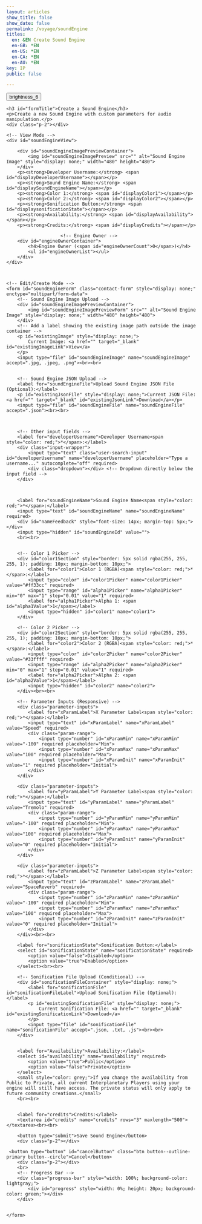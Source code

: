 ```yaml
---
layout: articles
show_title: false
show_date: false
permalink: /voyage/soundEngine
titles:
  en: &EN Create Sound Engine
  en-GB: *EN
  en-US: *EN
  en-CA: *EN
  en-AU: *EN
key: IP
public: false

---
```


<!-- Sound Engine Form Container -->
<div class="form-container">
    <div class="button-container">
        <div class="back-button-container">
            <a href="/voyage" title="Back to Voyage">
                <button id="backButton" class="btn button--outline-primary button--circle">
                    <span class="material-symbols-outlined">brightness_6</span>
                </button>
            </a>
        </div>
        <div class="edit-button-container">
            <button id="editButton" class="btn button--outline-primary button--circle" title="Edit Sound Engine" style="display: none;">
                <span class="material-symbols-outlined">edit</span> 
            </button>
        </div>
    </div>


    <h3 id="formTitle">Create a Sound Engine</h3>
    <p>Create a new Sound Engine with custom parameters for audio manipulation.</p>
    <div class="p-2"></div>

    <!-- View Mode -->
    <div id="soundEngineView">

        <div id="soundEngineImagePreviewContainer">
            <img id="soundEngineImagePreview" src="" alt="Sound Engine Image" style="display: none;" width="480" height="480">
        </div>
        <p><strong>Developer Username:</strong> <span id="displayDeveloperUsername"></span></p>
        <p><strong>Sound Engine Name:</strong> <span id="displaySoundEngineName"></span></p>
        <p><strong>Color 1:</strong> <span id="displayColor1"></span></p>
        <p><strong>Color 2:</strong> <span id="displayColor2"></span></p>
        <p><strong>Sonification Button:</strong> <span id="displaysonificationState"></span></p>
        <p><strong>Availability:</strong> <span id="displayAvailability"></span></p>
        <p><strong>Credits:</strong> <span id="displayCredits"></span></p>

                        <!-- Engine Owner -->
        <div id="engineOwnerContainer">
            <h4>Engine Owner (<span id="engineOwnerCount">0</span>)</h4>
            <ul id="engineOwnerList"></ul>
        </div>
    </div>



    <!-- Edit/Create Mode -->
    <form id="soundEngineForm" class="contact-form" style="display: none;" enctype="multipart/form-data">
        <!-- Sound Engine Image Upload -->
        <div id="soundEngineImagePreviewContainer">
            <img id="soundEngineImagePreviewForm" src="" alt="Sound Engine Image" style="display: none;" width="480" height="480">
        </div>
        <!-- Add a label showing the existing image path outside the image container -->
        <p id="existingImage" style="display: none;">
            Current Image: <a href="" target="_blank" id="existingImageLink">View</a>
        </p>
        <input type="file" id="soundEngineImage" name="soundEngineImage" accept=".jpg, .jpeg, .png"><br><br>


        <!-- Sound Engine JSON Upload -->
        <label for="soundEngineFile">Upload Sound Engine JSON File (Optional):</label>
        <p id="existingJsonFile" style="display: none;">Current JSON File: <a href="" target="_blank" id="existingJsonLink">Download</a></p>
        <input type="file" id="soundEngineFile" name="soundEngineFile" accept=".json"><br><br>



        <!-- Other input fields -->
        <label for="developerUsername">Developer Username<span style="color: red;">*</span>:</label>
        <div class="input-wrapper">
            <input type="text" class="user-search-input" id="developerUsername" name="developerUsername" placeholder="Type a username..." autocomplete="off" required>
            <div class="dropdown"></div> <!-- Dropdown directly below the input field -->
        </div>



        <label for="soundEngineName">Sound Engine Name<span style="color: red;">*</span>:</label>
        <input type="text" id="soundEngineName" name="soundEngineName" required>
        <div id="nameFeedback" style="font-size: 14px; margin-top: 5px;"></div>
        <input type="hidden" id="soundEngineId" value="">
        <br><br>
        

        <!-- Color 1 Picker -->
        <div id="color1Section" style="border: 5px solid rgba(255, 255, 255, 1); padding: 10px; margin-bottom: 10px;">
            <label for="color1">Color 1 (RGBA)<span style="color: red;">*</span>:</label>
            <input type="color" id="color1Picker" name="color1Picker" value="#ff33cc" required>
            <input type="range" id="alpha1Picker" name="alpha1Picker" min="0" max="1" step="0.01" value="1" required>
            <label for="alpha1Picker">Alpha 1: <span id="alpha1Value">1</span></label>
            <input type="hidden" id="color1" name="color1">
        </div>

        <!-- Color 2 Picker -->
        <div id="color2Section" style="border: 5px solid rgba(255, 255, 255, 1); padding: 10px; margin-bottom: 10px;">
            <label for="color2">Color 2 (RGBA)<span style="color: red;">*</span>:</label>
            <input type="color" id="color2Picker" name="color2Picker" value="#33ffff" required>
            <input type="range" id="alpha2Picker" name="alpha2Picker" min="0" max="1" step="0.01" value="1" required>
            <label for="alpha2Picker">Alpha 2: <span id="alpha2Value">1</span></label>
            <input type="hidden" id="color2" name="color2">
        </div><br><br>

        <!-- Parameter Inputs (Responsive) -->
        <div class="parameter-inputs">
            <label for="xParamLabel">X Parameter Label<span style="color: red;">*</span>:</label>
            <input type="text" id="xParamLabel" name="xParamLabel" value="Speed" required>
            <div class="param-range">
                <input type="number" id="xParamMin" name="xParamMin" value="-100" required placeholder="Min">
                <input type="number" id="xParamMax" name="xParamMax" value="100" required placeholder="Max">
                <input type="number" id="xParamInit" name="xParamInit" value="1" required placeholder="Initial">
            </div>
        </div>

        <div class="parameter-inputs">
            <label for="yParamLabel">Y Parameter Label<span style="color: red;">*</span>:</label>
            <input type="text" id="yParamLabel" name="yParamLabel" value="Tremolo" required>
            <div class="param-range">
                <input type="number" id="yParamMin" name="yParamMin" value="-100" required placeholder="Min">
                <input type="number" id="yParamMax" name="yParamMax" value="100" required placeholder="Max">
                <input type="number" id="yParamInit" name="yParamInit" value="0" required placeholder="Initial">
            </div>
        </div>

        <div class="parameter-inputs">
            <label for="zParamLabel">Z Parameter Label<span style="color: red;">*</span>:</label>
            <input type="text" id="zParamLabel" name="zParamLabel" value="SpaceReverb" required>
            <div class="param-range">
                <input type="number" id="zParamMin" name="zParamMin" value="-100" required placeholder="Min">
                <input type="number" id="zParamMax" name="zParamMax" value="100" required placeholder="Max">
                <input type="number" id="zParamInit" name="zParamInit" value="0" required placeholder="Initial">
            </div>
        </div><br><br>        

        <label for="sonificationState">Sonification Button:</label>
        <select id="sonificationState" name="sonificationState" required>
            <option value="false">Disabled</option>
            <option value="true">Enabled</option>
        </select><br><br>

        <!-- Sonification File Upload (Conditional) -->
        <div id="sonificationFileContainer" style="display: none;">
            <label for="sonificationFile" id="sonificationFileLabel">Upload Sonification File (Optional):</label>
            <p id="existingSonificationFile" style="display: none;">
                Current Sonification File: <a href="" target="_blank" id="existingSonificationLink">Download</a>
            </p>
            <input type="file" id="sonificationFile" name="sonificationFile" accept=".json, .txt, .js"><br><br>
        </div>


        <label for="Availability">Availability:</label>
        <select id="availability" name="availability" required>
            <option value="true">Public</option>
            <option value="false">Private</option>
        </select>
        <small style="color: grey;">If you change the availability from Public to Private, all current Interplanetary Players using your engine will still have access. The private status will only apply to future community creations.</small>
        <br><br>
         

        <label for="credits">Credits:</label>
        <textarea id="credits" name="credits" rows="3" maxlength="500"></textarea><br><br>

        <button type="submit">Save Sound Engine</button>
        <div class="p-2"></div>

     <button type="button" id="cancelButton" class="btn button--outline-primary button--circle">Cancel</button>
        <div class="p-2"></div>
        <br>
        <!-- Progress Bar -->
        <div class="progress-bar" style="width: 100%; background-color: lightgray;">
            <div id="progress" style="width: 0%; height: 20px; background-color: green;"></div>
        </div>
        

    </form>
</div>

<!-- Toast Container for Notifications -->
<div id="toastContainer" style="position: fixed; top: 20px; right: 20px; z-index: 1000;"></div>

<script>

    if (typeof lscache === 'undefined') {
    console.warn('lscache is not available on this page.');
} else {
    console.log('lscache is loaded and available.');
}

document.addEventListener('DOMContentLoaded', function() {
    const userId = localStorage.getItem('userId'); 


    if (!userId) {
        window.location.href = '/login';
        return;
    }
    let isCreateMode = false;
    let isEditMode = false;
    let currentSoundEngineId = null;
    let isOwner = false;

    const formTitle = document.getElementById('formTitle');
    const soundEngineView = document.getElementById('soundEngineView');
    const soundEngineForm = document.getElementById('soundEngineForm');
    const editButton = document.getElementById('editButton');
    const backButton = document.getElementById('backButton');
    const cancelButton = document.getElementById('cancelButton');

    const soundEngineFileInput = document.getElementById('soundEngineFile');
    const soundEngineImageInput = document.getElementById('soundEngineImage');
    const soundEngineImagePreview = document.getElementById('soundEngineImagePreview');
    const soundEngineImagePreviewForm = document.getElementById('soundEngineImagePreviewForm');

    const color1Picker = document.getElementById('color1Picker');
    const color2Picker = document.getElementById('color2Picker');
    const alpha1Picker = document.getElementById('alpha1Picker');
    const alpha2Picker = document.getElementById('alpha2Picker');
    const color1Section = document.getElementById('color1Section');
    const color2Section = document.getElementById('color2Section');

    const color1Input = document.getElementById('color1');
    const color2Input = document.getElementById('color2');
    const alpha1Value = document.getElementById('alpha1Value');
    const alpha2Value = document.getElementById('alpha2Value');

    const urlParams = new URLSearchParams(window.location.search);
    const mode = urlParams.get('mode');
    currentSoundEngineId = urlParams.get('id');

    // Function to convert Hex to RGBA
    function hexToRgba(hex, alpha = 1) {
        let r = 0, g = 0, b = 0;
        if (hex.length === 7) {
            r = parseInt(hex.slice(1, 3), 16);
            g = parseInt(hex.slice(3, 5), 16);
            b = parseInt(hex.slice(5, 7), 16);
        }
        return `rgba(${r},${g},${b},${alpha})`;
    }

    // Update the border color of the Color 1 section
    function updateBorderColor() {
        const rgbaColor = hexToRgba(color1Picker.value, alpha1Picker.value);
        color1Section.style.borderColor = rgbaColor;
        color1Input.value = rgbaColor;
        alpha1Value.innerText = alpha1Picker.value;
    }

    function updateBorderColor2() {
        const rgbaColor = hexToRgba(color2Picker.value, alpha2Picker.value);
        color2Section.style.borderColor = rgbaColor;
        color2Input.value = rgbaColor;
        alpha2Value.innerText = alpha2Picker.value;
    }

    // Event listeners for color pickers
    color1Picker.addEventListener('input', updateBorderColor);
    alpha1Picker.addEventListener('input', updateBorderColor);
    color2Picker.addEventListener('input', updateBorderColor2);
    alpha2Picker.addEventListener('input', updateBorderColor2);

    // Initial call to set border color
    updateBorderColor();
    updateBorderColor2();

    // Handle mode logic and load sound engine details
    if (!currentSoundEngineId || mode === 'create') {
        formTitle.innerText = 'Create a Sound Engine';
        toggleViewMode(true); // Show the form for creation
        isCreateMode = true;
        isEditMode = false;
        editButton.style.display = 'none'; // Hide edit button in create mode
    } else if (mode === 'edit' && currentSoundEngineId) {
        formTitle.innerText = 'Edit Sound Engine';
        isEditMode = true;
        isCreateMode = false;
        loadSoundEngineDetails(currentSoundEngineId);
        toggleViewMode(true); // Show the form for editing
    } else if (mode === 'soundEngine' && currentSoundEngineId) {
        formTitle.innerText = 'Sound Engine Details';
        isEditMode = false;
        isCreateMode = false;
        loadSoundEngineDetails(currentSoundEngineId);
        toggleViewMode(false); // Ensure we are in view mode
    }

    // Edit Button Event Listener
    editButton.addEventListener('click', function() {
        if (isEditMode) {
            // If already in edit mode, switch back to view mode
            loadSoundEngineDetails(currentSoundEngineId);
            toggleViewMode(false);
            isEditMode = false;
        } else {
            // Switch to edit mode
            toggleViewMode(true);
            isEditMode = true;
        }
    });

    // Cancel Button Event Listener
    cancelButton.addEventListener('click', function() {
        if (isCreateMode || isEditMode) {
            // Reset the form and switch back to view mode
            if (isEditMode) {
                loadSoundEngineDetails(currentSoundEngineId);
            } else {
                soundEngineForm.reset();
                resetFormState();
            }
            toggleViewMode(false);
            isCreateMode = false;
            isEditMode = false;
        }
    });

    // Back Button Event Listener
    backButton.addEventListener('click', function() {
        window.location.href = '/voyage';
    });

    // Image preview functionality
    soundEngineImageInput.addEventListener('change', function(event) {
        const file = event.target.files[0];
        if (file) {
            const reader = new FileReader();
            reader.onload = function(e) {
                soundEngineImagePreviewForm.src = e.target.result;
                soundEngineImagePreviewForm.style.display = 'block';
            };
            reader.readAsDataURL(file);
        } else {
            soundEngineImagePreviewForm.src = '';
            soundEngineImagePreviewForm.style.display = 'none';
        }
    });

    // Sonification File preview functionality (optional, similar to image)
    // Add if needed

    // Function to reset form state after creation
    function resetFormState() {
        soundEngineImagePreviewForm.src = '';
        soundEngineImagePreviewForm.style.display = 'none';
        document.getElementById('existingImage').style.display = 'none';
        document.getElementById('existingJsonFile').style.display = 'none';
        document.getElementById('existingSonificationFile').style.display = 'none';
        document.getElementById('nameFeedback').innerText = '';

        // Reset hidden fields and color pickers
        document.getElementById('soundEngineId').value = '';
        color1Picker.value = '#ff33cc';
        alpha1Picker.value = '1';
        color2Picker.value = '#33ffff';
        alpha2Picker.value = '1';
        updateBorderColor();
        updateBorderColor2();

        // Optionally, set focus back to the first input field
        document.getElementById('developerUsername').focus();
    }

    // Function to handle form submission
// Handle form submission
soundEngineForm.addEventListener('submit', async function(event) {
    event.preventDefault();
    // Disable all form inputs to prevent multiple submissions while processing
    disableFormInputs(true);
    // Disable the save button to prevent multiple submissions
    const saveButton = soundEngineForm.querySelector('[type="submit"]');
    saveButton.disabled = true;

    // Gather input values
    const developerUsername = document.getElementById('developerUsername').value.trim();
    const soundEngineName = document.getElementById('soundEngineName').value.trim();
    const color1 = color1Input.value.trim();
    const color2 = color2Input.value.trim();
    const sonificationState = document.getElementById('sonificationState').value;
    const isPublic = document.getElementById('availability').value;
    const credits = document.getElementById('credits').value.trim();

    // Validate required fields
    if (!developerUsername || !soundEngineName || !color1 || !color2 || sonificationState === '' || !userId) {
        showToast('Please fill in all required fields.', 'error');
        saveButton.disabled = false; // Re-enable the save button
        disableFormInputs(false);
        return;
    }

    // Validate Sound Engine Name Availability
    const soundEngineId = document.getElementById('soundEngineId').value.trim();
    const isNameAvailable = await checkSoundEngineExists(soundEngineName, soundEngineId);
    if (!isNameAvailable) {
        showToast('Sound Engine name is already taken. Please choose another one.', 'error');
        saveButton.disabled = false; // Re-enable the save button
        disableFormInputs(false);
        return;
    }

const sonificationStateValue = sonificationState === 'true';

// Additional Validation: Ensure Sonification File is Uploaded if Enabled and no existing file is present
if (sonificationStateValue) {
    const sonificationFile = document.getElementById('sonificationFile').files[0];

    // Check if there's no new file and no existing file
    if (!sonificationFile && (!existingSoundEngine || !existingSoundEngine.sonificationFile)) {
        showToast('Please upload a Sonification file or ensure an existing one is present.', 'error');
        saveButton.disabled = false; // Re-enable the save button
        disableFormInputs(false); // Re-enable form inputs
        return;
    }
}


    // Prepare form data
    const formData = new FormData();
    formData.append('ownerId', userId);
    formData.append('isPublic', isPublic);
    formData.append('developerUsername', developerUsername);
    formData.append('soundEngineName', soundEngineName);
    formData.append('color1', color1);
    formData.append('color2', color2);
    formData.append('xParam', JSON.stringify({ label: 'Speed', min: -100, max: 100, initValue: 1 }));
    formData.append('yParam', JSON.stringify({ label: 'Tremolo', min: -100, max: 100, initValue: 0 }));
    formData.append('zParam', JSON.stringify({ label: 'SpaceReverb', min: -100, max: 100, initValue: 0 }));
    formData.append('sonificationState', sonificationStateValue);
    formData.append('credits', credits);

    // Handle image file: use the existing one if no new file is selected
    const imageFile = soundEngineImageInput.files[0];
    if (imageFile) {
        formData.append('soundEngineImage', imageFile);
    } else if (existingSoundEngine && existingSoundEngine.soundEngineImage) {
        formData.append('existingImagePath', existingSoundEngine.soundEngineImage);
    }

    // Handle JSON file: use the existing one if no new file is selected
    const jsonFile = soundEngineFileInput.files[0];
    if (jsonFile) {
        formData.append('soundEngineFile', jsonFile);
    } else if (existingSoundEngine && existingSoundEngine.soundEngineFile) {
        formData.append('existingJsonFilePath', existingSoundEngine.soundEngineFile);
    }

    // Handle Sonification File: only if sonification is enabled
    if (sonificationStateValue) {
        const sonificationFile = document.getElementById('sonificationFile').files[0];
        if (sonificationFile) {
            formData.append('sonificationFile', sonificationFile);
        } else if (existingSoundEngine && existingSoundEngine.sonificationFile) {
            formData.append('existingSonificationFilePath', existingSoundEngine.sonificationFile);
        }
    }
        let apiEndpoint = 'http://media.maar.world:3001/api/soundEngines';
        let method = 'POST'; // Default method for creating a new sound engine

        console.log('Create mode:', isCreateMode, 'Edit mode:', isEditMode, 'Sound Engine ID:', currentSoundEngineId);
        console.log('HTTP Method:', method);
        console.log('API Endpoint:', apiEndpoint);

        if (isEditMode && currentSoundEngineId) {
            // Update the endpoint and method for editing mode
            apiEndpoint = `${apiEndpoint}/${currentSoundEngineId}`;
            method = 'PATCH'; // Use PATCH method for updating an existing sound engine

            console.log('Edit mode active. Updating sound engine.');
            console.log('Updated HTTP Method:', method);
            console.log('Updated API Endpoint:', apiEndpoint);
        }

        try {
            const response = await fetch(apiEndpoint, {
                method: method,
                body: formData,
            });
            const data = await response.json();

            console.log("Data received after submission:", data); // Log the entire response

            if (data.success) {

            clearProfileCache(userId);
            console.log("id"+" "+userId);
                if (isEditMode) {
                    // Edit Mode Logic
                    showToast('Sound Engine updated successfully!', 'success');

                    // No need to update sessionData.enginesOwned since it's an edit


                    // Redirect to View Mode with the same Sound Engine ID
                    setTimeout(() => {
                        window.location.href = `/voyage/soundEngine?mode=soundEngine&id=${currentSoundEngineId}`;
                    }, 3000); // 3-second delay to allow the toast to be visible
                } else if (isCreateMode) {
                    // Create Mode Logic

                    showToast('Sound Engine created successfully!', 'success');

                    // Capture the new Sound Engine ID
                    const newSoundEngineId = data.soundEngine && data.soundEngine._id ? data.soundEngine._id : null;

                    if (newSoundEngineId) {
                        // Update sessionData.enginesOwned in localStorage
                        const sessionData = JSON.parse(localStorage.getItem('sessionData'));
                        if (sessionData) {
                            if (Array.isArray(sessionData.enginesOwned)) {
                                sessionData.enginesOwned.push(newSoundEngineId);
                            } else {
                                sessionData.enginesOwned = [newSoundEngineId];
                            }
                            localStorage.setItem('sessionData', JSON.stringify(sessionData));
                            console.log('Updated sessionData.enginesOwned:', sessionData.enginesOwned);
                        } else {
                            console.warn('sessionData not found in localStorage. Creating new sessionData.');
                            const newSessionData = {
                                // Include other necessary session properties here
                                enginesOwned: [newSoundEngineId],
                                // e.g., tracksOwned: [], interplanetaryPlayersOwned: [], etc.
                                // Ensure other necessary fields are populated to prevent data loss
                            };
                            localStorage.setItem('sessionData', JSON.stringify(newSessionData));
                            console.log('Initialized sessionData with enginesOwned:', newSessionData.enginesOwned);
                        }

                        // Clear cache to fetch the latest Sound Engines

                        // Redirect to View Mode of the newly created Sound Engine
                        setTimeout(() => {
                            window.location.href = `/voyage/soundEngine?mode=soundEngine&id=${newSoundEngineId}`;
                        }, 2000); // 2-second delay to allow the toast to be visible
                    } else {
                        console.error('Sound Engine ID is invalid or missing:', newSoundEngineId);
                        showToast('Failed to retrieve Sound Engine ID. Please try again.', 'error');
                    }
                }
            } else {
                console.error("Error in response data:", data);
                showToast(data.message || 'An error occurred.', 'error');
            }
        } catch (error) {
            console.error('Error during sound engine submission:', error); // Log any error that occurs
            showToast('An error occurred while saving the sound engine.', 'error');
        } finally {
            // Re-enable the save button after request completes
            saveButton.disabled = false;
                    disableFormInputs(false); // Re-enable form inputs after submission or error

        }
    });

    /**
     * Function to clear cached Profiles.
     */
        function clearProfileCache(userId) {
            if (typeof lscache === 'undefined') {
                console.warn('lscache is not available. Skipping cache clearing.');
                return;
            }

            const cacheKey = `profile_${userId}`;
            const cachedProfile = lscache.get(cacheKey);
            if (cachedProfile) {
                lscache.remove(cacheKey);
                console.log(`Profile cache cleared for user`);
            } else {
                console.log(`No cache found for user`);
            }
        }
    /**
     * Function to disable or enable form inputs
     */
    function disableFormInputs(disable) {
        const inputs = soundEngineForm.querySelectorAll('input, textarea, select, button');
        inputs.forEach(input => {
            input.disabled = disable;
        });
    }

    /**
     * Toggle between view and edit modes
     */
    function toggleViewMode(editMode) {
        if (editMode) {
            soundEngineView.style.display = 'none';
            soundEngineForm.style.display = 'block';
            console.log(editMode ? 'Switched to edit/create mode.' : 'Switched to view mode.');
        } else {
            soundEngineView.style.display = 'block';
            soundEngineForm.style.display = 'none';
            console.log('Switched to view mode.');
        }
    }

    let existingSoundEngine = null;  // Define existingSoundEngine at the top

    /**
     * Load sound engine details
     */
    function loadSoundEngineDetails(soundEngineId) {
        fetch(`http://media.maar.world:3001/api/soundEngines/${soundEngineId}?userId=${userId}`)
            .then(response => {
                if (!response.ok) {
                    throw new Error(`Failed to load sound engine details: ${response.status}`);
                }
                return response.json();
            })
            .then(data => {
                console.log('Received Sound Engine Data:', data);

                if (data.success && data.soundEngine) {
                    existingSoundEngine = data.soundEngine;
                    populateViewMode(data.soundEngine);
                    populateFormMode(data.soundEngine);

                    console.log('Logged-in userId:', userId);
                    console.log('Sound Engine ownerId:', data.soundEngine.ownerId);

                    // Update the global isOwner variable
                    isOwner = data.soundEngine.ownerId === userId;
                    console.log('Is user the owner?', isOwner);

                    // Show the edit button only if the user is the owner
                    if (isOwner) {
                        editButton.style.display = 'block';
                    } else {
                        editButton.style.display = 'none';
                    }

                    // Display owner details
                    const ownerDetails = data.soundEngine.ownerDetails;
                    const engineOwnerList = document.getElementById('engineOwnerList');
                    console.log("Owner Data:", ownerDetails);

                    if (ownerDetails) {
                        engineOwnerList.innerHTML = `
                            <li class="user-list-item">
                                <div class="user-profile-pic">
                                    <img src="https://media.maar.world${ownerDetails.profileImage || '/uploads/default/default-profile.jpg'}" alt="${ownerDetails.username}">
                                </div>
                                <div class="user-details">
                                    <div class="user-display-name">${ownerDetails.displayName || 'Unknown'}</div>
                                    <div class="user-username">
                                        <a href="/xplorer/?username=${ownerDetails.username}" target="_self">
                                            @${ownerDetails.username || 'Unknown'}
                                        </a>
                                    </div>
                                </div>
                            </li>`;
                        document.getElementById('engineOwnerCount').innerText = 1;
                    } else {
                        engineOwnerList.innerHTML = '<li>No owner details available.</li>';
                        document.getElementById('engineOwnerCount').innerText = 0;
                    }
                } else {
                    showToast(data.message || 'Failed to load sound engine details.', 'error');
                }
            })
            .catch(error => {
                console.error('An error occurred while loading sound engine details:', error);
                showToast('An error occurred while loading sound engine details.', 'error');
            });
    }

    /**
     * Populate view mode with sound engine details
     */
    function populateViewMode(soundEngine) {
        document.getElementById('displayDeveloperUsername').innerText = soundEngine.developerUsername;
        document.getElementById('displaySoundEngineName').innerText = soundEngine.soundEngineName;
        document.getElementById('displayColor1').innerText = soundEngine.color1;
        document.getElementById('displayColor2').innerText = soundEngine.color2;
        document.getElementById('displaysonificationState').innerText = soundEngine.sonificationState ? 'Enabled' : 'Disabled';
        document.getElementById('displayAvailability').innerText = soundEngine.isPublic ? 'Public' : 'Private';
        document.getElementById('displayCredits').innerText = soundEngine.credits || 'No credits provided';

        if (soundEngine.soundEngineImage) {
            const imageURL = `https://media.maar.world${encodeURI(soundEngine.soundEngineImage)}`;
            soundEngineImagePreview.src = imageURL;
            soundEngineImagePreview.style.display = 'block';
        } else {
            soundEngineImagePreview.style.display = 'none';
        }
    }

    /**
     * Populate form fields for edit mode
     */
    function populateFormMode(soundEngine) {
        const baseUrl = 'https://media.maar.world';

        document.getElementById('developerUsername').value = soundEngine.developerUsername;
        document.getElementById('soundEngineName').value = soundEngine.soundEngineName;
        document.getElementById('color1').value = soundEngine.color1;
        document.getElementById('color2').value = soundEngine.color2;
        document.getElementById('availability').value = soundEngine.isPublic;
        document.getElementById('sonificationState').value = soundEngine.sonificationState;
        document.getElementById('credits').value = soundEngine.credits || '';
        document.getElementById('soundEngineId').value = soundEngine._id; // Assuming soundEngine is the object you fetched

        // Toggle the visibility of the sonification file input based on sonificationState
        toggleSonificationFileInput();

        // Show existing image
        if (soundEngine.soundEngineImage) {
            const fullImageUrl = `${baseUrl}${soundEngine.soundEngineImage}`;
            document.getElementById('existingImage').style.display = 'block';
            document.getElementById('existingImageLink').href = fullImageUrl;
            document.getElementById('existingImageLink').textContent = soundEngine.soundEngineImage.split('/').pop();
            soundEngineImagePreviewForm.src = fullImageUrl;
            soundEngineImagePreviewForm.style.display = 'block';
        } else {
            document.getElementById('existingImage').style.display = 'none';
            soundEngineImagePreviewForm.style.display = 'none';
        }

        // Show existing JSON file
        if (soundEngine.soundEngineFile) {
            const fullJsonUrl = `${baseUrl}${soundEngine.soundEngineFile}`;
            document.getElementById('existingJsonFile').style.display = 'block';
            document.getElementById('existingJsonLink').href = fullJsonUrl;
            document.getElementById('existingJsonLink').textContent = soundEngine.soundEngineFile.split('/').pop();
        } else {
            document.getElementById('existingJsonFile').style.display = 'none';
        }

        // Show existing Sonification file
        if (soundEngine.sonificationFile) {
            const fullSonificationUrl = `${baseUrl}${soundEngine.sonificationFile}`;
            document.getElementById('existingSonificationFile').style.display = 'block';
            document.getElementById('existingSonificationLink').href = fullSonificationUrl;
            document.getElementById('existingSonificationLink').textContent = soundEngine.sonificationFile.split('/').pop();
        } else {
            document.getElementById('existingSonificationFile').style.display = 'none';
        }

        // Update the color pickers and alpha sliders based on stored RGBA values
        const [color1R, color1G, color1B, color1A] = extractRGBAValues(soundEngine.color1);
        const [color2R, color2G, color2B, color2A] = extractRGBAValues(soundEngine.color2);
        
        color1Picker.value = rgbToHex(color1R, color1G, color1B);
        alpha1Picker.value = color1A;

        color2Picker.value = rgbToHex(color2R, color2G, color2B);
        alpha2Picker.value = color2A;
        
        updateBorderColor();
        updateBorderColor2();
    }

    /**
     * Helper to extract RGBA values from a string like "rgba(255, 51, 204, 0.5)"
     */
    function extractRGBAValues(rgbaString) {
        const rgbaMatch = rgbaString.match(/rgba?\((\d+),\s*(\d+),\s*(\d+),?\s*(\d*(?:\.\d+)?)?\)/);
        if (rgbaMatch) {
            const [, r, g, b, a = 1] = rgbaMatch;
            return [parseInt(r), parseInt(g), parseInt(b), parseFloat(a)];
        }
        return [0, 0, 0, 1]; // default values if parsing fails
    }

    /**
     * Helper to convert RGB values to hex
     */
    function rgbToHex(r, g, b) {
        return `#${((1 << 24) + (r << 16) + (g << 8) + b).toString(16).slice(1).toUpperCase()}`;
    }

    /**
     * Toast function for showing messages
     */
    function showToast(message, type = 'success') {
        const toastContainer = document.getElementById('toastContainer');
        const toast = document.createElement('div');
        const toastId = `toast_${Date.now()}`;
        toast.classList.add('toast');
        toast.setAttribute('id', toastId);
        if (type === 'success') {
            toast.classList.add('success');
        } else if (type === 'error') {
            toast.classList.add('error');
        }
        toast.textContent = message;
        toastContainer.appendChild(toast);

        setTimeout(() => {
            toast.classList.add('show');
        }, 100);

        setTimeout(() => {
            toast.classList.remove('show');
            setTimeout(() => {
                const toastElem = document.getElementById(toastId);
                if (toastElem) {
                    toastElem.remove();
                }
            }, 500);
        }, 3000);
    }

    /**
     * Validation for Min, Max, and Initial Values
     */
    const params = ['x', 'y', 'z'];
    
    params.forEach(param => {
        const minInput = document.getElementById(`${param}ParamMin`);
        const maxInput = document.getElementById(`${param}ParamMax`);
        const initInput = document.getElementById(`${param}ParamInit`);

        const validateInitValue = () => {
            let min = parseInt(minInput.value, 10);
            let max = parseInt(maxInput.value, 10);
            let init = parseInt(initInput.value, 10);

            if (min < -100) min = -100;
            if (min > 100) min = 100;
            if (max < -100) max = -100;
            if (max > 100) max = 100;

            minInput.value = min;
            maxInput.value = max;

            const realMin = Math.min(min, max);
            const realMax = Math.max(min, max);

            if (init < realMin) init = realMin;
            if (init > realMax) init = realMax;

            initInput.value = init;
        };

        minInput.addEventListener('input', validateInitValue);
        maxInput.addEventListener('input', validateInitValue);
        initInput.addEventListener('input', validateInitValue);
    });

    /**
     * Function to check if a SoundEngine name exists
     */
    async function checkSoundEngineExists(soundEngineName, soundEngineId = null) {
        try {
            const url = new URL('http://media.maar.world:3001/api/soundEngines/exists');
            url.searchParams.append('soundEngineName', soundEngineName);
            if (soundEngineId) {
                url.searchParams.append('id', soundEngineId);
            }

            const response = await fetch(url);
            const data = await response.json();
            return !data.exists; // Return true if name is available
        } catch (error) {
            console.error('Error checking SoundEngine existence:', error);
            return false;
        }
    }

    /**
     * Debounce function to limit the number of API calls
     */
    function debounce(func, delay) {
        let debounceTimer;
        return function(...args) {
            const context = this;
            clearTimeout(debounceTimer);
            debounceTimer = setTimeout(() => func.apply(context, args), delay);
        };
    }



    /**
     * Handle input event for the SoundEngine name with debounce
     */
    document.getElementById('soundEngineName').addEventListener('input', debounce(async function(e) {
        const soundEngineName = e.target.value.trim();
        const feedback = document.getElementById('nameFeedback');
        const soundEngineId = document.getElementById('soundEngineId').value.trim(); // Hidden input for the sound engine ID

        // Validate the format of the SoundEngine name
        const nameRegex = /^[a-zA-Z0-9_-]{1,30}$/;
        if (!nameRegex.test(soundEngineName)) {
            feedback.textContent = 'Invalid format. Use letters, numbers, underscores, and hyphens (max 30 characters).';
            feedback.style.color = 'red';
            return;
        }

        if (soundEngineName.length === 0) {
            feedback.textContent = '';
            return;
        }

        const isAvailable = await checkSoundEngineExists(soundEngineName, soundEngineId);
        if (!isAvailable) {
            feedback.textContent = 'Name is already taken.';
            feedback.style.color = 'red';
        } else {
            feedback.textContent = 'Name is available.';
            feedback.style.color = 'green';
        }
    }, 500)); // Adjust the delay time if needed

    /**
     * Prevent form submission if the name is taken
     */
    soundEngineForm.addEventListener('submit', async function(e) {
        const soundEngineName = document.getElementById('soundEngineName').value.trim();
        const soundEngineId = document.getElementById('soundEngineId').value.trim(); // Hidden input for the sound engine ID

        const isAvailable = await checkSoundEngineExists(soundEngineName, soundEngineId);
        if (!isAvailable) {
            e.preventDefault();
            showToast('Sound Engine name is already taken. Please choose another one.', 'error');
        }
    });

    /**
     * Function to toggle the sonification file input
     */
// Get the sonification state, sonification file input, and existing file elements
// Get the sonification state, sonification file input, and existing file elements
const sonificationStateSelect = document.getElementById('sonificationState');
const sonificationFileContainer = document.getElementById('sonificationFileContainer');
const existingSonificationFile = document.getElementById('existingSonificationFile');
const sonificationFileInput = document.getElementById('sonificationFile');

// Function to toggle the sonification file input based on state and existing file
function toggleSonificationFileInput() {
    const sonificationFileLabel = document.getElementById('sonificationFileLabel');
    
    if (sonificationStateSelect.value === 'true') {
        sonificationFileContainer.style.display = 'block';

        // If there is no existing sonification file, make the input required
        if (!existingSoundEngine || !existingSoundEngine.sonificationFile) {
            sonificationFileInput.required = true;
            sonificationFileLabel.classList.add('required-field'); // Add required indicator
        } else {
            // If there is an existing file, don't make the file input required
            sonificationFileInput.required = false;
            sonificationFileLabel.classList.remove('required-field');
            // Show the existing file link
            existingSonificationFile.style.display = 'block';
        }
    } else {
        sonificationFileContainer.style.display = 'none';
        // Clear the file input
        sonificationFileInput.value = '';
        // Remove the required attribute if the state is disabled
        sonificationFileInput.required = false;
        sonificationFileLabel.classList.remove('required-field');
        // Hide existing file link
        existingSonificationFile.style.display = 'none';
    }
}

// Initial check on page load
toggleSonificationFileInput();

// Event listener for changes in sonificationState
sonificationStateSelect.addEventListener('change', toggleSonificationFileInput);

// Sonification File preview functionality
sonificationFileInput.addEventListener('change', function(event) {
    const file = event.target.files[0];
    if (file) {
        const allowedTypes = ['application/json', 'text/plain', 'application/javascript'];
        if (!allowedTypes.includes(file.type)) {
            showToast('Invalid file type. Please upload a JSON, TXT, or JS file.', 'error');
            sonificationFileInput.value = ''; // Clear the invalid file
        } else if (file.size > 5 * 1024 * 1024) { // Example: 5MB limit
            showToast('File size exceeds 5MB. Please upload a smaller file.', 'error');
            sonificationFileInput.value = ''; // Clear the oversized file
        }
    }
});

});
</script>
